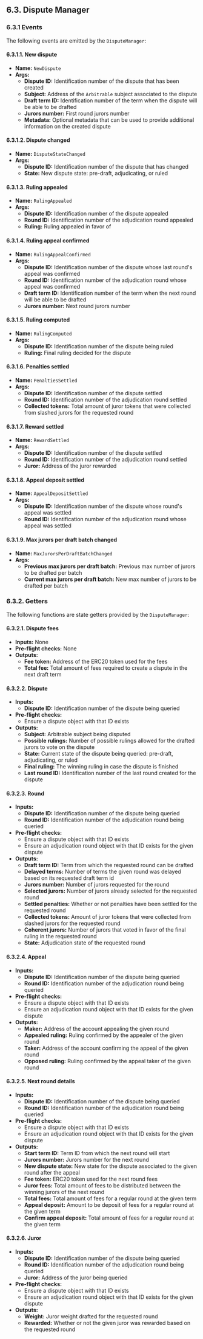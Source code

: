 ## 6.3. Dispute Manager

### 6.3.1 Events

The following events are emitted by the `DisputeManager`:

#### 6.3.1.1. New dispute

- **Name:** `NewDispute`
- **Args:**
    - **Dispute ID:** Identification number of the dispute that has been created
    - **Subject:** Address of the `Arbitrable` subject associated to the dispute
    - **Draft term ID:** Identification number of the term when the dispute will be able to be drafted
    - **Jurors number:** First round jurors number 
    - **Metadata:** Optional metadata that can be used to provide additional information on the created dispute 

#### 6.3.1.2. Dispute changed

- **Name:** `DisputeStateChanged`
- **Args:**
    - **Dispute ID:** Identification number of the dispute that has changed 
    - **State:** New dispute state: pre-draft, adjudicating, or ruled 

#### 6.3.1.3. Ruling appealed

- **Name:** `RulingAppealed`
- **Args:**
    - **Dispute ID:** Identification number of the dispute appealed
    - **Round ID:** Identification number of the adjudication round appealed 
    - **Ruling:** Ruling appealed in favor of 

#### 6.3.1.4. Ruling appeal confirmed

- **Name:** `RulingAppealConfirmed`
- **Args:**
    - **Dispute ID:** Identification number of the dispute whose last round's appeal was confirmed 
    - **Round ID:** Identification number of the adjudication round whose appeal was confirmed 
    - **Draft term ID:** Identification number of the term when the next round will be able to be drafted
    - **Jurors number:** Next round jurors number
    
#### 6.3.1.5. Ruling computed

- **Name:** `RulingComputed`
- **Args:**
    - **Dispute ID:** Identification number of the dispute being ruled
    - **Ruling:** Final ruling decided for the dispute

#### 6.3.1.6. Penalties settled

- **Name:** `PenaltiesSettled`
- **Args:**
    - **Dispute ID:** Identification number of the dispute settled
    - **Round ID:** Identification number of the adjudication round settled 
    - **Collected tokens:** Total amount of juror tokens that were collected from slashed jurors for the requested round

#### 6.3.1.7. Reward settled

- **Name:** `RewardSettled`
- **Args:**
    - **Dispute ID:** Identification number of the dispute settled
    - **Round ID:** Identification number of the adjudication round settled 
    - **Juror:** Address of the juror rewarded

#### 6.3.1.8. Appeal deposit settled

- **Name:** `AppealDepositSettled`
- **Args:**
    - **Dispute ID:** Identification number of the dispute whose round's appeal was settled
    - **Round ID:** Identification number of the adjudication round whose appeal was settled 

#### 6.3.1.9. Max jurors per draft batch changed

- **Name:** `MaxJurorsPerDraftBatchChanged`
- **Args:**
    - **Previous max jurors per draft batch:** Previous max number of jurors to be drafted per batch
    - **Current max jurors per draft batch:** New max number of jurors to be drafted per batch  

### 6.3.2. Getters

The following functions are state getters provided by the `DisputeManager`:

#### 6.3.2.1. Dispute fees

- **Inputs:** None
- **Pre-flight checks:** None
- **Outputs:**
    - **Fee token:** Address of the ERC20 token used for the fees
    - **Total fee:** Total amount of fees required to create a dispute in the next draft term

#### 6.3.2.2. Dispute

- **Inputs:** 
    - **Dispute ID:** Identification number of the dispute being queried
- **Pre-flight checks:** 
    - Ensure a dispute object with that ID exists
- **Outputs:**
    - **Subject:** Arbitrable subject being disputed
    - **Possible rulings:** Number of possible rulings allowed for the drafted jurors to vote on the dispute
    - **State:** Current state of the dispute being queried: pre-draft, adjudicating, or ruled
    - **Final ruling:** The winning ruling in case the dispute is finished
    - **Last round ID:** Identification number of the last round created for the dispute

#### 6.3.2.3. Round

- **Inputs:** 
    - **Dispute ID:** Identification number of the dispute being queried
    - **Round ID:** Identification number of the adjudication round being queried 
- **Pre-flight checks:** 
    - Ensure a dispute object with that ID exists
    - Ensure an adjudication round object with that ID exists for the given dispute
- **Outputs:**
    - **Draft term ID:** Term from which the requested round can be drafted
    - **Delayed terms:** Number of terms the given round was delayed based on its requested draft term id
    - **Jurors number:** Number of jurors requested for the round
    - **Selected jurors:** Number of jurors already selected for the requested round
    - **Settled penalties:** Whether or not penalties have been settled for the requested round
    - **Collected tokens:** Amount of juror tokens that were collected from slashed jurors for the requested round
    - **Coherent jurors:** Number of jurors that voted in favor of the final ruling in the requested round
    - **State:** Adjudication state of the requested round

#### 6.3.2.4. Appeal

- **Inputs:** 
    - **Dispute ID:** Identification number of the dispute being queried
    - **Round ID:** Identification number of the adjudication round being queried 
- **Pre-flight checks:** 
    - Ensure a dispute object with that ID exists
    - Ensure an adjudication round object with that ID exists for the given dispute
- **Outputs:**
    - **Maker:** Address of the account appealing the given round
    - **Appealed ruling:** Ruling confirmed by the appealer of the given round
    - **Taker:** Address of the account confirming the appeal of the given round
    - **Opposed ruling:** Ruling confirmed by the appeal taker of the given round

#### 6.3.2.5. Next round details

- **Inputs:** 
    - **Dispute ID:** Identification number of the dispute being queried
    - **Round ID:** Identification number of the adjudication round being queried 
- **Pre-flight checks:** 
    - Ensure a dispute object with that ID exists
    - Ensure an adjudication round object with that ID exists for the given dispute
- **Outputs:**
    - **Start term ID:** Term ID from which the next round will start
    - **Jurors number:** Jurors number for the next round
    - **New dispute state:** New state for the dispute associated to the given round after the appeal
    - **Fee token:** ERC20 token used for the next round fees
    - **Juror fees:** Total amount of fees to be distributed between the winning jurors of the next round
    - **Total fees:** Total amount of fees for a regular round at the given term
    - **Appeal deposit:** Amount to be deposit of fees for a regular round at the given term
    - **Confirm appeal deposit:** Total amount of fees for a regular round at the given term

#### 6.3.2.6. Juror

- **Inputs:** 
    - **Dispute ID:** Identification number of the dispute being queried
    - **Round ID:** Identification number of the adjudication round being queried
    - **Juror:** Address of the juror being queried
- **Pre-flight checks:** 
    - Ensure a dispute object with that ID exists
    - Ensure an adjudication round object with that ID exists for the given dispute
- **Outputs:**
    - **Weight:** Juror weight drafted for the requested round
    - **Rewarded:** Whether or not the given juror was rewarded based on the requested round

